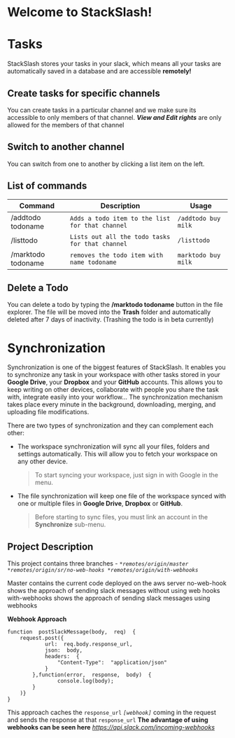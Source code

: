 # Welcome to StackSlash!

# Tasks

StackSlash stores your tasks in your slack, which means all your tasks are automatically saved in a database and are accessible **remotely!**

## Create tasks for specific channels

You can create tasks in a particular channel and we make sure its accessible to only members of that channel. ***View and Edit rights*** are only allowed for the members of that channel

## Switch to another channel

You can switch from one to another by clicking a list item on the left.


## List of commands
|  Command              |Description                          |Usage                         |
|----------------|-------------------------------|-----------------------------|
|/addtodo todoname|`Adds a todo item to the list for that channel`            |`/addtodo buy milk`            |
|/listtodo          |`Lists out all the todo tasks for that channel`            |`/listtodo`            |
|/marktodo todoname          |`removes the todo item with name todoname`|`marktodo buy milk`|

## Delete a Todo

You can delete a todo by typing the **/marktodo todoname** button in the file explorer. The file will be moved into the **Trash** folder and automatically deleted after 7 days of inactivity. (Trashing the todo is in beta currently)


# Synchronization

Synchronization is one of the biggest features of StackSlash. It enables you to synchronize any task in your workspace with other tasks stored in your **Google Drive**, your **Dropbox** and your **GitHub** accounts. This allows you to keep writing on other devices, collaborate with people you share the task with, integrate easily into your workflow... The synchronization mechanism takes place every minute in the background, downloading, merging, and uploading file modifications.

There are two types of synchronization and they can complement each other:

- The workspace synchronization will sync all your files, folders and settings automatically. This will allow you to fetch your workspace on any other device.
	> To start syncing your workspace, just sign in with Google in the menu.

- The file synchronization will keep one file of the workspace synced with one or multiple files in **Google Drive**, **Dropbox** or **GitHub**.
	> Before starting to sync files, you must link an account in the **Synchronize** sub-menu.

## Project Description
This project contains three branches - 
*`*remotes/origin/master *remotes/origin/sr/no-web-hooks *remotes/origin/with-webhooks`*
 
Master contains the current code deployed on the aws server
no-web-hook shows the approach of sending slack messages without using web hooks
with-webhooks shows the approach of sending slack messages using webhooks

**Webhook Approach**

    function  postSlackMessage(body,  req)  {
    	request.post({
    			url:  req.body.response_url,
    			json:  body,
    			headers:  {
    				"Content-Type":  "application/json"
    			}
    		},function(error,  response,  body)  {
    				console.log(body);
    		}
    	)}
    }
   This approach caches the `response_url` *`[webhook]`* coming in the request and sends the response at that `response_url`
   **The advantage of using webhooks can be seen here** *https://api.slack.com/incoming-webhooks*
